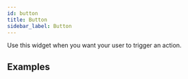```yaml
---
id: button
title: Button
sidebar_label: Button
---
```


Use this widget when you want your user to trigger an action.

## Examples

<div
    frameHeight="100px"
    class="code-preview"
    url="https://flutter-awesome-libs.github.io/flutter_awesome_button/#/"
    title="Button types"
    text="There are 3 types of buttons - <code>default</code>, <code>outline</code> and <code>destructive</code>."
    gist="https://gist.github.com/nkshah2/c9169f99cdb48bde45c6171b6c50aa5f">
</div>


<div style="margin-top: 30px; margin-bottom: 30px"></div>


<div
    frameHeight="400px"
    class="code-preview"
    url="https://flutter-awesome-libs.github.io/flutter_awesome_button/#/sized"
    title="Button sizes"
    text="Buttons can be <code>small</code>, <code>normal</code>, <code>large</code> and <code>full width</code>."
    gist="https://gist.github.com/nkshah2/293ba7453f4511803d101ca2d088b1a5">
</div>

<div
    frameHeight="200px"
    class="code-preview"
    url="https://flutter-awesome-libs.github.io/flutter_awesome_button/#/interact"
    title="Interaction"
    text="The interaction can be set to <code>default</code> or <code>opacity</code>.<br/><br/><b>Note that <code>outline</code> buttons always use opacity</b>."
    gist="https://gist.github.com/nkshah2/2eda755e2a0ddc2bb3c2a18e420f6068">
</div>